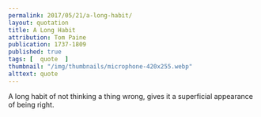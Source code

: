 ```yaml
---
permalink: 2017/05/21/a-long-habit/
layout: quotation
title: A Long Habit
attribution: Tom Paine
publication: 1737-1809
published: true
tags: [  quote  ]
thumbnail: "/img/thumbnails/microphone-420x255.webp"
alttext: quote
---
```


A long habit of not thinking a thing wrong, gives it a superficial appearance of being right.
